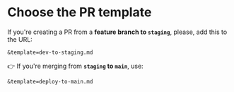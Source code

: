 # Choose the PR template

If you're creating a PR from a **feature branch to `staging`**, please, add this to the URL:

`&template=dev-to-staging.md`

👉 If you're merging from **`staging` to `main`**, use:

`&template=deploy-to-main.md`
